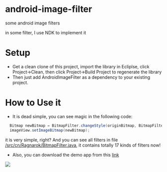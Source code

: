 android-image-filter
====================

some android image filters

in some filter, I use NDK to implement it

# Setup

- Get a clean clone of this project, import the library in Ecliplse, click Project->Clean, then click Project->Build Project
to regenerate the library
- Then just add AndroidImageFilter as a dependency to your existing project.

# How to Use it

- It is dead simple, you can see magic in the following code:

```Java
  Bitmap newBitmap = BitmapFilter.changeStyle(originBitmap, BitmapFilter.BLUR_STYLE);
  imageView.setImageBitmap(newBitmap);
```

it is very simple, right? And you can see all filters in file [/src/cn/Ragnarok/BitmapFilter.java][3], it contains totally
17 kinds of filters now!

- Also, you can download the demo app from this [link][1]

 ![][2]

[1]: http://s.yunio.com/lYlEKr
[2]: http://i46.tinypic.com/263hff8.jpg
[3]: https://github.com/ragnraok/android-image-filter/blob/master/src/cn/Ragnarok/BitmapFilter.java
